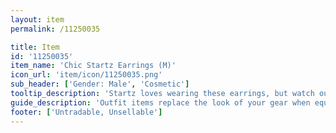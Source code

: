 ```yaml
---
layout: item
permalink: /11250035

title: Item
id: '11250035'
item_name: 'Chic Startz Earrings (M)'
icon_url: 'item/icon/11250035.png'
sub_header: ['Gender: Male', 'Cosmetic']
tooltip_description: 'Startz loves wearing these earrings, but watch out for the pointy parts!'
guide_description: 'Outfit items replace the look of your gear when equipped.'
footer: ['Untradable, Unsellable']
---
```

